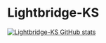 # Lightbridge-KS

[![Lightbridge-KS GitHub stats](https://github-readme-stats.vercel.app/api?username=Lightbridge-KS)](https://github.com/Lightbridge-KS/github-readme-stats)
